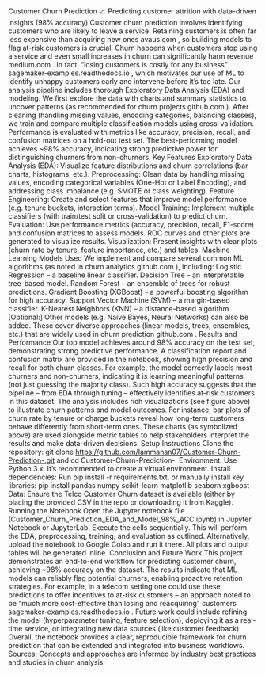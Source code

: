 Customer Churn Prediction 📈
Predicting customer attrition with data-driven insights (98% accuracy) Customer churn prediction involves identifying customers who are likely to leave a service. Retaining customers is often far less expensive than acquiring new ones
avaus.com
, so building models to flag at-risk customers is crucial. Churn happens when customers stop using a service and even small increases in churn can significantly harm revenue
medium.com
. In fact, “losing customers is costly for any business”
sagemaker-examples.readthedocs.io
, which motivates our use of ML to identify unhappy customers early and intervene before it’s too late. Our analysis pipeline includes thorough Exploratory Data Analysis (EDA) and modeling. We first explore the data with charts and summary statistics to uncover patterns (as recommended for churn projects
github.com
). After cleaning (handling missing values, encoding categories, balancing classes), we train and compare multiple classification models using cross-validation. Performance is evaluated with metrics like accuracy, precision, recall, and confusion matrices on a hold-out test set. The best-performing model achieves ~98% accuracy, indicating strong predictive power for distinguishing churners from non-churners.
Key Features
Exploratory Data Analysis (EDA): Visualize feature distributions and churn correlations (bar charts, histograms, etc.).
Preprocessing: Clean data by handling missing values, encoding categorical variables (One-Hot or Label Encoding), and addressing class imbalance (e.g. SMOTE or class weighting).
Feature Engineering: Create and select features that improve model performance (e.g. tenure buckets, interaction terms).
Model Training: Implement multiple classifiers (with train/test split or cross-validation) to predict churn.
Evaluation: Use performance metrics (accuracy, precision, recall, F1-score) and confusion matrices to assess models. ROC curves and other plots are generated to visualize results.
Visualization: Present insights with clear plots (churn rate by tenure, feature importance, etc.) and tables.
Machine Learning Models Used
We implement and compare several common ML algorithms (as noted in churn analytics
github.com
), 
including:
Logistic Regression – a baseline linear classifier.
Decision Tree – an interpretable tree-based model.
Random Forest – an ensemble of trees for robust predictions.
Gradient Boosting (XGBoost) – a powerful boosting algorithm for high accuracy.
Support Vector Machine (SVM) – a margin-based classifier.
K-Nearest Neighbors (KNN) – a distance-based algorithm.
[Optional:] Other models (e.g. Naive Bayes, Neural Networks) can also be added.
These cover diverse approaches (linear models, trees, ensembles, etc.) that are widely used in churn prediction
github.com
.
Results and Performance
Our top model achieves around 98% accuracy on the test set, demonstrating strong predictive performance. A classification report and confusion matrix are provided in the notebook, showing high precision and recall for both churn classes. For example, the model correctly labels most churners and non-churners, indicating it is learning meaningful patterns (not just guessing the majority class). Such high accuracy suggests that the pipeline – from EDA through tuning – effectively identifies at-risk customers in this dataset. The analysis includes rich visualizations (see figure above) to illustrate churn patterns and model outcomes. For instance, bar plots of churn rate by tenure or charge buckets reveal how long-term customers behave differently from short-term ones. These charts (as symbolized above) are used alongside metric tables to help stakeholders interpret the results and make data-driven decisions.
Setup Instructions
Clone the repository: git clone https://github.com/Iammanan07/Customer-Churn-Prediction-.git and cd Customer-Churn-Prediction-.
Environment: Use Python 3.x. It’s recommended to create a virtual environment.
Install dependencies: Run pip install -r requirements.txt, or manually install key libraries:
pip install pandas numpy scikit-learn matplotlib seaborn xgboost
Data: Ensure the Telco Customer Churn dataset is available (either by placing the provided CSV in the repo or downloading it from Kaggle).
Running the Notebook
Open the Jupyter notebook file (Customer_Churn_Prediction_EDA_and_Model_98%_ACC.ipynb) in Jupyter Notebook or JupyterLab.
Execute the cells sequentially. This will perform the EDA, preprocessing, training, and evaluation as outlined.
Alternatively, upload the notebook to Google Colab and run it there. All plots and output tables will be generated inline.
Conclusion and Future Work
This project demonstrates an end-to-end workflow for predicting customer churn, achieving ~98% accuracy on the dataset. The results indicate that ML models can reliably flag potential churners, enabling proactive retention strategies. For example, in a telecom setting one could use these predictions to offer incentives to at-risk customers – an approach noted to be “much more cost-effective than losing and reacquiring” customers
sagemaker-examples.readthedocs.io
. Future work could include refining the model (hyperparameter tuning, feature selection), deploying it as a real-time service, or integrating new data sources (like customer feedback). Overall, the notebook provides a clear, reproducible framework for churn prediction that can be extended and integrated into business workflows. Sources: Concepts and approaches are informed by industry best practices and studies in churn analysis
